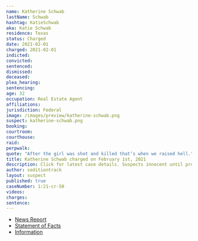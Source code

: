 ```yaml
---
name: Katherine Schwab
lastName: Schwab
hashtag: KatieSchwab
aka: Katie Schwab
residence: Texas
status: Charged
date: 2021-02-01
charged: 2021-02-01
indicted:
convicted:
sentenced:
dismissed:
deceased:
plea_hearing:
sentencing:
age: 32
occupation: Real Estate Agent
affiliations:
jurisdiction: Federal
image: /images/preview/katherine-schwab.png
suspect: katherine-schwab.png
booking:
courtroom:
courthouse:
raid:
perpwalk:
quote: "After the girl was shot and killed that’s when we raised hell."
title: Katherine Schwab charged on February 1st, 2021
description: Click for latest case details. Suspects innocent until proven guilty.
author: seditiontrack
layout: suspect
published: true
caseNumber: 1:21-cr-50
videos:
charges:
sentence:
---
```


- [News Report](https://www.dallasnews.com/news/crime/2021/02/04/third-north-texas-real-estate-professional-is-charged-with-storming-us-capitol-building/)
- [Statement of Facts](https://www.justice.gov/usao-dc/case-multi-defendant/file/1364681/download)
- [Information](https://www.justice.gov/usao-dc/case-multi-defendant/file/1413461/download)
